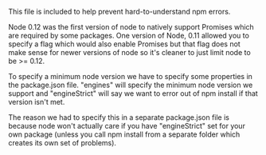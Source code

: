 This file is included to help prevent hard-to-understand npm errors.

Node 0.12 was the first version of node to natively support Promises which are
required by some packages. One version of Node, 0.11 allowed you to specify a
flag which would also enable Promises but that flag does not make sense for
newer versions of node so it's cleaner to just limit node to be >= 0.12.

To specify a minimum node version we have to specify some properties in the
package.json file. "engines" will specify the minimum node version we support
and "engineStrict" will say we want to error out of npm install if that version
isn't met.

The reason we had to specify this in a separate package.json file is because
node won't actually care if you have "engineStrict" set for your own package
(unless you call npm install from a separate folder which creates its own set
  of problems).
